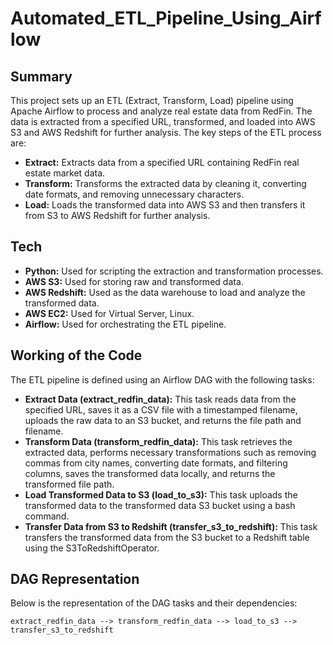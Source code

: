<!DOCTYPE html>
<html lang="en">
<body>

<h1>Automated_ETL_Pipeline_Using_Airflow</h1>

<h2>Summary</h2>
<p>
    This project sets up an ETL (Extract, Transform, Load) pipeline using Apache Airflow to process and analyze real estate data from RedFin. 
    The data is extracted from a specified URL, transformed, and loaded into AWS S3 and AWS Redshift for further analysis. 
    The key steps of the ETL process are:
</p>
<ul>
    <li><strong>Extract:</strong> Extracts data from a specified URL containing RedFin real estate market data.</li>
    <li><strong>Transform:</strong> Transforms the extracted data by cleaning it, converting date formats, and removing unnecessary characters.</li>
    <li><strong>Load:</strong> Loads the transformed data into AWS S3 and then transfers it from S3 to AWS Redshift for further analysis.</li>
</ul>

<h2>Tech</h2>
<ul>
    <li><strong>Python:</strong> Used for scripting the extraction and transformation processes.</li>
    <li><strong>AWS S3:</strong> Used for storing raw and transformed data.</li>
    <li><strong>AWS Redshift:</strong> Used as the data warehouse to load and analyze the transformed data.</li>
    <li><strong>AWS EC2:</strong> Used for Virtual Server, Linux.</li>
    <li><strong>Airflow:</strong> Used for orchestrating the ETL pipeline.</li>
  
</ul>

<h2>Working of the Code</h2>
<p>
    The ETL pipeline is defined using an Airflow DAG with the following tasks:
</p>
<ul>
    <li><strong>Extract Data (extract_redfin_data):</strong> 
        This task reads data from the specified URL, saves it as a CSV file with a timestamped filename, uploads the raw data to an S3 bucket, 
        and returns the file path and filename.
    </li>
    <li><strong>Transform Data (transform_redfin_data):</strong> 
        This task retrieves the extracted data, performs necessary transformations such as removing commas from city names, converting date formats, 
        and filtering columns, saves the transformed data locally, and returns the transformed file path.
    </li>
    <li><strong>Load Transformed Data to S3 (load_to_s3):</strong> 
        This task uploads the transformed data to the transformed data S3 bucket using a bash command.
    </li>
    <li><strong>Transfer Data from S3 to Redshift (transfer_s3_to_redshift):</strong> 
        This task transfers the transformed data from the S3 bucket to a Redshift table using the S3ToRedshiftOperator.
    </li>
</ul>

<h2>DAG Representation</h2>
<p>
    Below is the representation of the DAG tasks and their dependencies:
</p>
<pre>
<code>extract_redfin_data --> transform_redfin_data --> load_to_s3 --> transfer_s3_to_redshift</code>
</pre>

</body>
</html>
